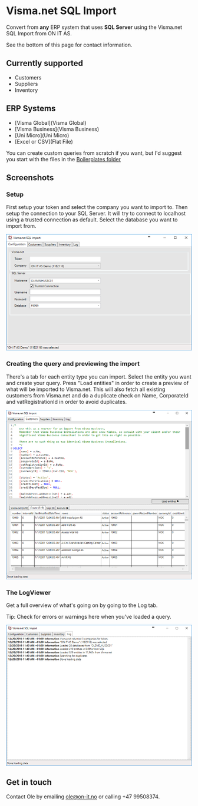 # Visma.net SQL Import

Convert from **any** ERP system that uses **SQL Server** using the Visma.net SQL Import from ON IT AS.

See the bottom of this page for contact information.

## Currently supported

 * Customers
 * Suppliers
 * Inventory

## ERP Systems

 * [Visma Global](Visma Global)
 * [Visma Business](Visma Business)
 * [Uni Micro](Uni Micro)
 * [Excel or CSV](Flat File)

You can create custom queries from scratch if you want, but I'd suggest you start with the files in the [Boilerplates folder](bolderplate/)

## Screenshots

### Setup
First setup your token and select the company you want to import to. Then setup the connection to your SQL Server. 
It will try to connect to localhost using a trusted connection as default. Select the database you want to import from.

![Start](Images/Start.PNG)

### Creating the query and previewing the import
There's a tab for each entity type you can import. Select the entity you want and create your query. 
Press "Load entities" in order to create a preview of what will be imported to Visma.net. This will also fetch 
all existing customers from Visma.net and do a duplicate check on Name, CorporateId and vatRegistrationId in order to 
avoid duplicates.

![Query and import](Images/CustomerImport.PNG)

### The LogViewer
Get a full overview of what's going on by going to the Log tab.

Tip: Check for errors or warnings here when you've loaded a query.

![Logviewer](Images/Logviewer.PNG)

## Get in touch
Contact Ole by emailing [ole@on-it.no](mailto:ole@on-it.no) or calling +47 99508374.